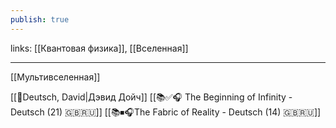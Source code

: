 ```yaml
---
publish: true
---
```

links: [[Квантовая физика]], [[Вселенная]]

---

[[Мультивселенная]]

[[👤Deutsch, David|Дэвид Дойч]]
[[📚✅🎧 The Beginning of Infinity - Deutsch (21) 🇬🇧🇷🇺]]
[[📚⏹🎧The Fabric of Reality - Deutsch (14) 🇬🇧🇷🇺]]